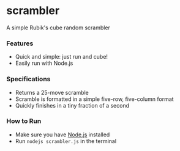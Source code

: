 # scrambler
A simple Rubik's cube random scrambler

### Features
- Quick and simple: just run and cube!
- Easily run with Node.js

### Specifications
- Returns a 25-move scramble
- Scramble is formatted in a simple five-row, five-column format
- Quickly finishes in a tiny fraction of a second

### How to Run
- Make sure you have [Node.js](https://nodejs.org/en/) installed
- Run `nodejs scrambler.js` in the terminal
